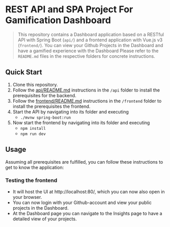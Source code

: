 # REST API and SPA Project For Gamification Dashboard

> This repository contains a Dashboard application based on a RESTful API with Spring Boot (`api/`) and a frontend application with Vue.js v3 (`frontend/`).
> You can view your Github Projects in the Dashboard and have a gamified experience with the Dashboard
> Please refer to the `README.md` files in the respective folders for concrete instructions.

## Quick Start

1. Clone this repository.
2. Follow the [api/README.md](/api/README.md) instructions in the `/api` folder to install the prerequisites for the backend.
3. Follow the [frontend/README.md](/frontend/README.md) instructions in the `/frontend` folder to install the prerequisites the frontend.
4. Start the API by navigating into its folder and executing 
    - `./mvnw spring-boot:run`
5. Now start the frontend by navigating into its folder and executing
    - `npm install`
    - `npm run dev`

## Usage

Assuming all prerequisites are fulfilled, you can follow these instructions to get to know the application:

### Testing the frontend
- It will host the UI at http://localhost:80/, which you can now also open in your browser.
- You can now login with your Github-account and view your public projects in the Dashboard.
- At the Dashboard page you can navigate to the Insights page to have a detailed view of your projects.
